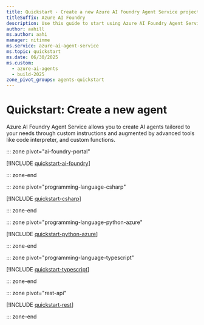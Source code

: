 ```yaml
---
title: Quickstart - Create a new Azure AI Foundry Agent Service project
titleSuffix: Azure AI Foundry
description: Use this guide to start using Azure AI Foundry Agent Service.
author: aahill
ms.author: aahi
manager: nitinme
ms.service: azure-ai-agent-service
ms.topic: quickstart
ms.date: 06/30/2025
ms.custom:
  - azure-ai-agents
  - build-2025
zone_pivot_groups: agents-quickstart
---
```


# Quickstart: Create a new agent

Azure AI Foundry Agent Service allows you to create AI agents tailored to your needs through custom instructions and augmented by advanced tools like code interpreter, and custom functions.

::: zone pivot="ai-foundry-portal"

[!INCLUDE [quickstart-ai-foundry](includes/quickstart-foundry.md)]

::: zone-end

::: zone pivot="programming-language-csharp"

[!INCLUDE [quickstart-csharp](includes/quickstart-csharp.md)]

::: zone-end

::: zone pivot="programming-language-python-azure"

[!INCLUDE [quickstart-python-azure](includes/quickstart-python.md)]

::: zone-end

::: zone pivot="programming-language-typescript"

[!INCLUDE [quickstart-typescript](includes/quickstart-typescript.md)]

::: zone-end

::: zone pivot="rest-api"

[!INCLUDE [quickstart-rest](includes/quickstart-rest.md)]

::: zone-end



